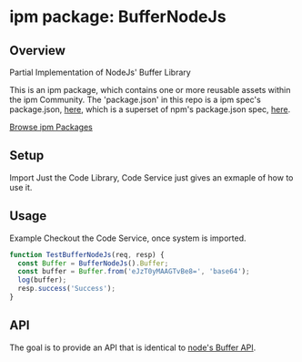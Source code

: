 
# ipm package: BufferNodeJs

## Overview

Partial Implementation of NodeJs' Buffer Library

This is an ipm package, which contains one or more reusable assets within the ipm Community. The 'package.json' in this repo is a ipm spec's package.json, [here](https://docs.clearblade.com/v/3/6-ipm/spec), which is a superset of npm's package.json spec, [here](https://docs.npmjs.com/files/package.json).

[Browse ipm Packages](https://ipm.clearblade.com)

## Setup
Import Just the Code Library, Code Service just gives an exmaple of how to use it.
## Usage
Example Checkout the Code Service, once system is imported.

```javascript
function TestBufferNodeJs(req, resp) {
  const Buffer = BufferNodeJs().Buffer;
  const buffer = Buffer.from('eJzT0yMAAGTvBe8=', 'base64');
  log(buffer);
  resp.success('Success');
}

```
## API
The goal is to provide an API that is identical to [node's Buffer API](https://nodejs.org/api/buffer.html). 
